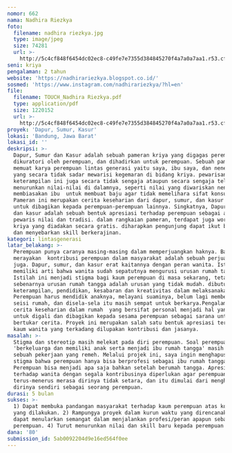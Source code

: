 ```yaml
---
nomor: 662
nama: Nadhira Riezkya
foto:
  filename: nadhira riezkya.jpg
  type: image/jpeg
  size: 74281
  url: >-
    http://5c4cf848f6454dc02ec8-c49fe7e7355d384845270f4a7a0a7aa1.r53.cf2.rackcdn.com/b921f168-e06f-4b95-8538-5c3b567f234f/nadhira%20riezkya.jpg
seni: kriya
pengalaman: 2 tahun
website: 'https://nadhirariezkya.blogspot.co.id/'
sosmed: 'https://www.instagram.com/nadhirariezkya/?hl=en'
file:
  filename: TOUCH_Nadhira Riezkya.pdf
  type: application/pdf
  size: 1220152
  url: >-
    http://5c4cf848f6454dc02ec8-c49fe7e7355d384845270f4a7a0a7aa1.r53.cf2.rackcdn.com/5d5c852a-aba0-49d2-867d-666550f99de0/TOUCH_Nadhira%20Riezkya.pdf
proyek: 'Dapur, Sumur, Kasur'
lokasi: 'Bandung, Jawa Barat'
lokasi_id: ''
deskripsi: >-
  Dapur, Sumur dan Kasur adalah sebuah pameran kriya yang digagas perempuan,
  dikuratori oleh perempuan, dan dihadirkan untuk perempuan. Sebuah pameran yang
  memuat karya perempuan lintas generasi yaitu saya, ibu saya, dan nenek saya
  yang secara tidak sadar mewarisi kegemaran di bidang kriya. pewarisan
  keterampilan ini juga secara tidak sengaja ataupun secara sengaja telah
  menurunkan nilai-nilai di dalamnya, seperti nilai yang diwariskan nenek yang
  membiasakan ibu  untuk membuat baju agar tidak memelihara sifat konsumerisme.
  Pameran ini merupakan cerita keseharian dari dapur, sumur, dan kasur kami
  untuk dibagikan kepada perempuan-perempuan lainnya. Singkatnya, Dapur, sumur
  dan kasur adalah sebuah bentuk apresiasi terhadap perempuan sebagai agen
  pewaris nilai dan tradisi. dalam rangkaian pameran, terdapat juga workshop
  kriya yang diadakan secara gratis. diharapkan pengunjung dapat ikut belajar
  dan menyebarkan skill berkerajinan.
kategori: lintasgenerasi
latar_belakang: >-
  Perempuan punya caranya masing-masing dalam memperjuangkan haknya. Bagi saya,
  merayakan  kontribusi perempuan dalam masyarakat adalah sebuah perjuangan
  juga. Dapur, sumur, dan kasur erat kaitannya dengan peran wanita. Istilah ini
  memiliki arti bahwa wanita sudah sepatutnya mengurusi urusan rumah tangga.
  Istilah ini menjadi stigma bagi kaum perempuan di masa sekarang, tetapi
  sebenarnya urusan rumah tangga adalah urusan yang tidak mudah. dibutuhkan
  keterampilan, pendidikan, kesabaran dan kreativitas dalam melaksanakannya.
  Perempuan harus mendidik anaknya, melayani suaminya, belum lagi membenahi
  seisi rumah, dan disela-sela itu masih sempat untuk berkarya.Pengalaman dan
  cerita keseharian dalam rumah  yang bersifat personal menjadi hal yang unik
  untuk digali dan dibagikan kepada sesama perempuan sebagai sarana untuk
  bertukar cerita. Proyek ini merupakan salah satu bentuk apresiasi terhadap
  kaum wanita yang terkadang dilupakan kontribusi dan jasanya.
masalah: >-
  Stigma dan stereotip masih melekat pada diri perempuan. Soal perempuan harus
  'berkeluarga dan memiliki anak serta menjadi ibu rumah tangga' masih dianggap
  sebuah pekerjaan yang remeh. Melalui projek ini, saya ingin menghapuskan
  stigma bahwa perempuan hanya bisa berprofesi sebagai ibu rumah tangga.
  Perempuan bisa menjadi apa saja bahkan setelah berumah tangga. Apresiasi
  terhadap wanita dengan segala kontribusinya diperlukan agar perempuan tidak
  terus-menerus merasa dirinya tidak setara, dan itu dimulai dari menghargai
  dirinya sendiri sebagai seorang perempuan.
durasi: 5 bulan
sukses: >-
  1) Dapat membuka pandangan masyarakat terhadap kaum perempuan atas kontribusi
  yang dilakukan. 2) Rampungya proyek dalam kurun waktu yang direncanakan. 3)
  dapat menularkan semangat dalam menjalankan profesi/peran apapun sebagai
  perempuan. 4) Turut menurunkan nilai dan skill baru kepada perempuan lainnya
dana: '80'
submission_id: 5ab0092204d9e16ed564f0ee
---
```

